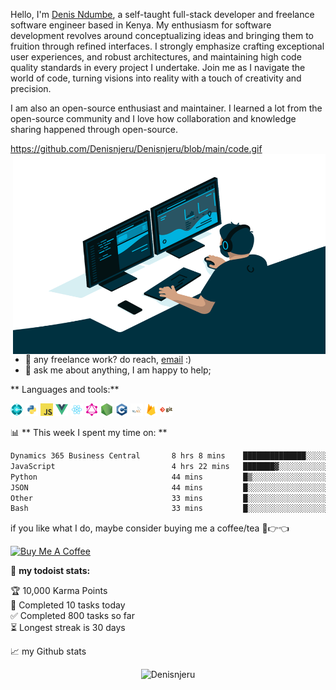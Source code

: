 Hello, I'm [Denis Ndumbe](https://github.com/Denisnjeru/), a self-taught full-stack developer and freelance software engineer based in Kenya. My enthusiasm for software development revolves around conceptualizing ideas and bringing them to fruition through refined interfaces. I strongly emphasize crafting exceptional user experiences, and robust architectures, and maintaining high code quality standards in every project I undertake. Join me as I navigate the world of code, turning visions into reality with a touch of creativity and precision.

I am also an open-source enthusiast and maintainer. I learned a lot from the open-source community and I love how collaboration and knowledge sharing happened through open-source.

https://github.com/Denisnjeru/Denisnjeru/blob/main/code.gif
  <img align="right" alt="GIF" src="https://github.com/Denisnjeru/Denisnjeru/blob/main/code.gif?raw=true" width="500" height="320" />
  
- 💼 any freelance work? do reach, [email](mailto:njerudenis0@gmail.com) :)
- 💬 ask me about anything, I am happy to help;

** Languages and tools:**  

<code><img height="20" src="https://raw.githubusercontent.com/github/explore/52f34f2decdf848bc111166d2f259a85bb405940/topics/bcsamples/bcsamples.png"></code>
<code><img height="20" src="https://raw.githubusercontent.com/github/explore/80688e429a7d4ef2fca1e82350fe8e3517d3494d/topics/python/python.png"></code>
<code><img height="20" src="https://raw.githubusercontent.com/github/explore/80688e429a7d4ef2fca1e82350fe8e3517d3494d/topics/javascript/javascript.png"></code>
<code><img height="20" src="https://raw.githubusercontent.com/github/explore/80688e429a7d4ef2fca1e82350fe8e3517d3494d/topics/vue/vue.png"></code>
<code><img height="20" src="https://raw.githubusercontent.com/github/explore/80688e429a7d4ef2fca1e82350fe8e3517d3494d/topics/react/react.png"></code>
<code><img height="20" src="https://raw.githubusercontent.com/github/explore/5c058a388828bb5fde0bcafd4bc867b5bb3f26f3/topics/graphql/graphql.png"></code>
<code><img height="20" src="https://raw.githubusercontent.com/github/explore/80688e429a7d4ef2fca1e82350fe8e3517d3494d/topics/nodejs/nodejs.png"></code>
<code><img height="20" src="https://raw.githubusercontent.com/github/explore/80688e429a7d4ef2fca1e82350fe8e3517d3494d/topics/cpp/cpp.png"></code>
<code><img height="20" src="https://raw.githubusercontent.com/github/explore/80688e429a7d4ef2fca1e82350fe8e3517d3494d/topics/mysql/mysql.png"></code>
<code><img height="20" src="https://raw.githubusercontent.com/github/explore/80688e429a7d4ef2fca1e82350fe8e3517d3494d/topics/firebase/firebase.png"></code>
<code><img height="20" src="https://raw.githubusercontent.com/github/explore/80688e429a7d4ef2fca1e82350fe8e3517d3494d/topics/git/git.png"></code>

📊 ** This week I spent my time on: **
<!--START_SECTION:waka-->

```txt
Dynamics 365 Business Central       8 hrs 8 mins    ██████████████░░░░░░░░░░░   56.46 %
JavaScript                          4 hrs 22 mins   ███████▓░░░░░░░░░░░░░░░░░   30.30 %
Python                              44 mins         █▒░░░░░░░░░░░░░░░░░░░░░░░   05.09 %
JSON                                44 mins         █░░░░░░░░░░░░░░░░░░░░░░░░   03.91 %
Other                               33 mins         █░░░░░░░░░░░░░░░░░░░░░░░░   03.91 %
Bash                                33 mins         █░░░░░░░░░░░░░░░░░░░░░░░░   03.88 %
```

<!--END_SECTION:waka-->

if you like what I do, maybe consider buying me a coffee/tea 🥺👉👈

<a href="https://www.buymeacoffee.com/denisndumbe" target="_blank"><img src="https://cdn.buymeacoffee.com/buttons/v2/default-red.png" alt="Buy Me A Coffee" width="150" ></a>

🚧 **my todoist stats:**
<!-- TODO-IST:START -->
🏆  10,000 Karma Points           
🌸  Completed 10 tasks today           
✅  Completed 800 tasks so far           
⏳  Longest streak is 30 days
<!-- TODO-IST:END -->


📈 my Github stats

<p align="center"> <img src="https://github-readme-stats.vercel.app/api?username=denisndumbe&show_icons=true&theme=gotham" alt="Denisnjeru" />
